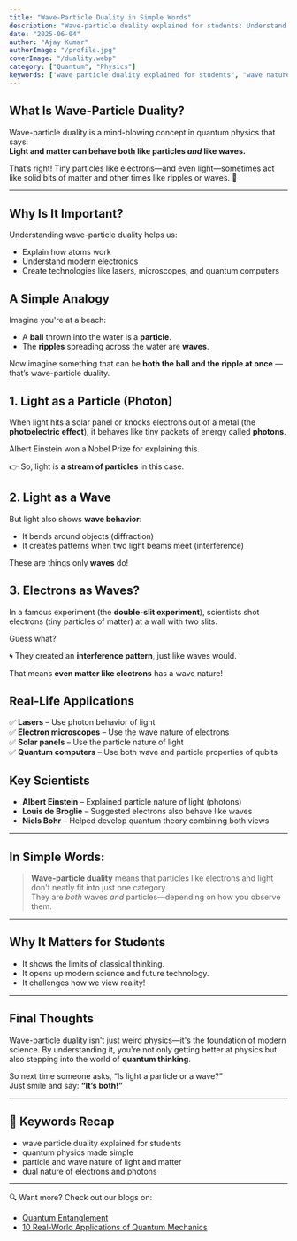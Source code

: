 ```yaml
---
title: "Wave-Particle Duality in Simple Words"
description: "Wave-particle duality explained for students: Understand how light and matter behave as both waves and particles with simple analogies and real-world examples."
date: "2025-06-04"
author: "Ajay Kumar"
authorImage: "/profile.jpg"
coverImage: "/duality.webp"
category: ["Quantum", "Physics"]
keywords: ["wave particle duality explained for students", "wave nature of particles", "particle nature of light", "quantum physics for students"]
---
```


## What Is Wave-Particle Duality?

Wave-particle duality is a mind-blowing concept in quantum physics that says:  
**Light and matter can behave both like particles *and* like waves.**

That’s right! Tiny particles like electrons—and even light—sometimes act like solid bits of matter and other times like ripples or waves. 🤯

---

## Why Is It Important?

Understanding wave-particle duality helps us:
- Explain how atoms work
- Understand modern electronics
- Create technologies like lasers, microscopes, and quantum computers


## A Simple Analogy

Imagine you're at a beach:
- A **ball** thrown into the water is a **particle**.
- The **ripples** spreading across the water are **waves**.

Now imagine something that can be **both the ball and the ripple at once** — that’s wave-particle duality.


## 1. Light as a Particle (Photon)

When light hits a solar panel or knocks electrons out of a metal (the **photoelectric effect**), it behaves like tiny packets of energy called **photons**.

Albert Einstein won a Nobel Prize for explaining this.

👉 So, light is **a stream of particles** in this case.


## 2. Light as a Wave

But light also shows **wave behavior**:
- It bends around objects (diffraction)
- It creates patterns when two light beams meet (interference)

These are things only **waves** do!


## 3. Electrons as Waves?

In a famous experiment (the **double-slit experiment**), scientists shot electrons (tiny particles of matter) at a wall with two slits.

Guess what?

🌀 They created an **interference pattern**, just like waves would.

That means **even matter like electrons** has a wave nature!


## Real-Life Applications

✅ **Lasers** – Use photon behavior of light  
✅ **Electron microscopes** – Use the wave nature of electrons  
✅ **Solar panels** – Use the particle nature of light  
✅ **Quantum computers** – Use both wave and particle properties of qubits


## Key Scientists

- **Albert Einstein** – Explained particle nature of light (photons)  
- **Louis de Broglie** – Suggested electrons also behave like waves  
- **Niels Bohr** – Helped develop quantum theory combining both views

---

## In Simple Words:

> **Wave-particle duality** means that particles like electrons and light don't neatly fit into just one category.  
> They are *both* waves *and* particles—depending on how you observe them.

---

## Why It Matters for Students

- It shows the limits of classical thinking.
- It opens up modern science and future technology.
- It challenges how we view reality!

---

## Final Thoughts

Wave-particle duality isn't just weird physics—it's the foundation of modern science. By understanding it, you're not only getting better at physics but also stepping into the world of **quantum thinking**.

So next time someone asks, “Is light a particle or a wave?”  
Just smile and say: **“It’s both!”**

---

## 📌 Keywords Recap

- wave particle duality explained for students  
- quantum physics made simple  
- particle and wave nature of light and matter  
- dual nature of electrons and photons

---

🔍 Want more? Check out our blogs on:
- [Quantum Entanglement](/what-is-quantum-entanglement-a-bginners-guide)
- [10 Real-World Applications of Quantum Mechanics](/10-real-world-applications-of-quantum-mechanics)

